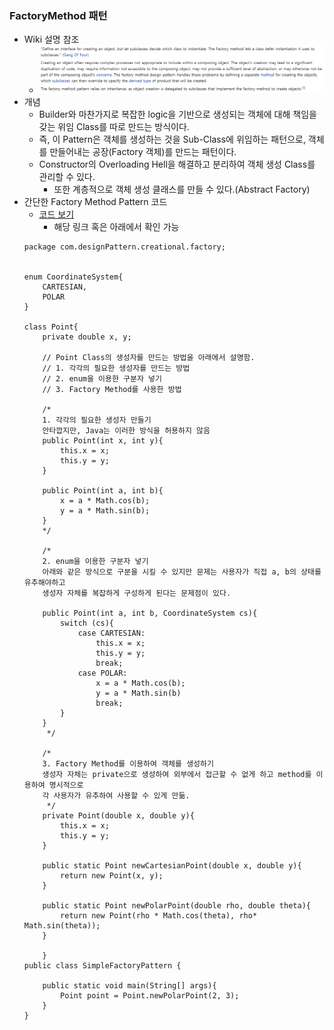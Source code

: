### FactoryMethod 패턴
- Wiki 설명 참조
    - ![Alt Text](../image/FactoryMethodPatternWiki.png)
- 개념
    - Builder와 마찬가지로 복잡한 logic을 기반으로 생성되는 객체에 대해 책임을 갖는 위임 Class를 따로 만드는 방식이다.
    - 즉, 이 Pattern은 객체를 생성하는 것을 Sub-Class에 위임하는 패턴으로, 객체를 만들어내는 공장(Factory 객체)를 만드는 패턴이다.
    - Constructor의 Overloading Hell을 해결하고 분리하여 객체 생성 Class를 관리할 수 있다.
        - 또한 계층적으로 객체 생성 클래스를 만들 수 있다.(Abstract Factory)
- 간단한 Factory Method Pattern 코드
    - <a href="https://github.com/hongjw1991/Java-DataStructure-Algorithm-DesignPattern/tree/master/DesignPattern/FactoryMethod/SimpleFactoryPattern.java">코드 보기</a>
        - 해당 링크 혹은 아래에서 확인 가능
    ```
    package com.designPattern.creational.factory;


    enum CoordinateSystem{
        CARTESIAN,
        POLAR
    }

    class Point{
        private double x, y;
    
        // Point Class의 생성자를 만드는 방법을 아래에서 설명함.
        // 1. 각각의 필요한 생성자를 만드는 방법
        // 2. enum을 이용한 구분자 넣기
        // 3. Factory Method를 사용한 방법
    
        /*
        1. 각각의 필요한 생성자 만들기
        안타깝지만, Java는 이러한 방식을 허용하지 않음
        public Point(int x, int y){
            this.x = x;
            this.y = y;
        }
    
        public Point(int a, int b){
            x = a * Math.cos(b);
            y = a * Math.sin(b);
        }
        */
    
        /*
        2. enum을 이용한 구분자 넣기
        아래와 같은 방식으로 구분을 시킬 수 있지만 문제는 사용자가 직접 a, b의 상태를 유추해야하고
        생성자 자체를 복잡하게 구성하게 된다는 문제점이 있다.
    
        public Point(int a, int b, CoordinateSystem cs){
            switch (cs){
                case CARTESIAN:
                    this.x = x;
                    this.y = y;
                    break;
                case POLAR:
                    x = a * Math.cos(b);
                    y = a * Math.sin(b)
                    break;
            }
        }
         */
    
        /*
        3. Factory Method를 이용하여 객체를 생성하기
        생성자 자체는 private으로 생성하여 외부에서 접근할 수 없게 하고 method를 이용하여 명시적으로
        각 사용자가 유추하여 사용할 수 있게 만듦.
         */
        private Point(double x, double y){
            this.x = x;
            this.y = y;
        }
    
        public static Point newCartesianPoint(double x, double y){
            return new Point(x, y);
        }
    
        public static Point newPolarPoint(double rho, double theta){
            return new Point(rho * Math.cos(theta), rho* Math.sin(theta));
        }
    
        }
    public class SimpleFactoryPattern {
    
        public static void main(String[] args){
            Point point = Point.newPolarPoint(2, 3);
        }
    }

    
    ```